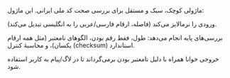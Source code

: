 ماژولی کوچک، سبک و مستقل برای بررسی صحت کد ملی ایرانی. این ماژول:

ورودی را نرمالایز می‌کند (فاصله، ارقام فارسی/عربی را به انگلیسی تبدیل می‌کند).

بررسی‌های پایه انجام می‌دهد: طول، فقط رقم بودن، الگوهای نامعتبر (مثل همه ارقام یکسان)، و محاسبهٔ کنترل (checksum) استاندارد.

خروجی خوانا همراه با دلیل نامعتبر بودن برمی‌گرداند تا در لاگ/پیام به کاربر استفاده شود.
